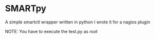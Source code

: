 # SMARTpy

A simple smartctl wrapper written in python
I wrote it for a nagios plugin

NOTE: You have to execute the test.py as root
